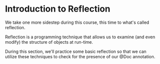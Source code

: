 # Introduction to Reflection

We take one more sidestep during this course, this time to what's called reflection. 

Reflection is a programming technique that allows us to examine (and even modify) the structure of objects at run-time. 

During this section, we'll practice some basic reflection so that we can utilize these techniques to check for the presence of our @Doc annotation.
